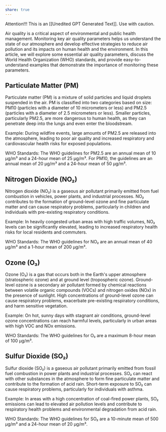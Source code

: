 ```yaml
---
share: true
---
```


Attention!!! This is an [[Unedited GPT Generated Text]]. Use with caution.

Air quality is a critical aspect of environmental and public health management. Monitoring key air quality parameters helps us understand the state of our atmosphere and develop effective strategies to reduce air pollution and its impacts on human health and the environment. In this article, we will explore some essential air quality parameters, discuss the World Health Organization (WHO) standards, and provide easy-to-understand examples that demonstrate the importance of monitoring these parameters.

## Particulate Matter (PM)

Particulate matter (PM) is a mixture of solid particles and liquid droplets suspended in the air. PM is classified into two categories based on size: PM10 (particles with a diameter of 10 micrometers or less) and PM2.5 (particles with a diameter of 2.5 micrometers or less). Smaller particles, particularly PM2.5, are more dangerous to human health, as they can penetrate deep into the lungs and even enter the bloodstream.

Example: During wildfire events, large amounts of PM2.5 are released into the atmosphere, leading to poor air quality and increased respiratory and cardiovascular health risks for exposed populations.

WHO Standards: The WHO guidelines for PM2.5 are an annual mean of 10 µg/m³ and a 24-hour mean of 25 µg/m³. For PM10, the guidelines are an annual mean of 20 µg/m³ and a 24-hour mean of 50 µg/m³.

## Nitrogen Dioxide (NO₂)

Nitrogen dioxide (NO₂) is a gaseous air pollutant primarily emitted from fuel combustion in vehicles, power plants, and industrial processes. NO₂ contributes to the formation of ground-level ozone and fine particulate matter and can cause respiratory problems, particularly in children and individuals with pre-existing respiratory conditions.

Example: In heavily congested urban areas with high traffic volumes, NO₂ levels can be significantly elevated, leading to increased respiratory health risks for local residents and commuters.

WHO Standards: The WHO guidelines for NO₂ are an annual mean of 40 µg/m³ and a 1-hour mean of 200 µg/m³.

## Ozone (O₃)

Ozone (O₃) is a gas that occurs both in the Earth's upper atmosphere (stratospheric ozone) and at ground level (tropospheric ozone). Ground-level ozone is a secondary air pollutant formed by chemical reactions between volatile organic compounds (VOCs) and nitrogen oxides (NOx) in the presence of sunlight. High concentrations of ground-level ozone can cause respiratory problems, exacerbate pre-existing respiratory conditions, and harm sensitive vegetation.

Example: On hot, sunny days with stagnant air conditions, ground-level ozone concentrations can reach harmful levels, particularly in urban areas with high VOC and NOx emissions.

WHO Standards: The WHO guidelines for O₃ are a maximum 8-hour mean of 100 µg/m³.

## Sulfur Dioxide (SO₂)

Sulfur dioxide (SO₂) is a gaseous air pollutant primarily emitted from fossil fuel combustion in power plants and industrial processes. SO₂ can react with other substances in the atmosphere to form fine particulate matter and contribute to the formation of acid rain. Short-term exposure to SO₂ can cause respiratory problems, particularly for individuals with asthma.

Example: In areas with a high concentration of coal-fired power plants, SO₂ emissions can lead to elevated air pollution levels and contribute to respiratory health problems and environmental degradation from acid rain.

WHO Standards: The WHO guidelines for SO₂ are a 10-minute mean of 500 µg/m³ and a 24-hour mean of 20 µg/m³.

